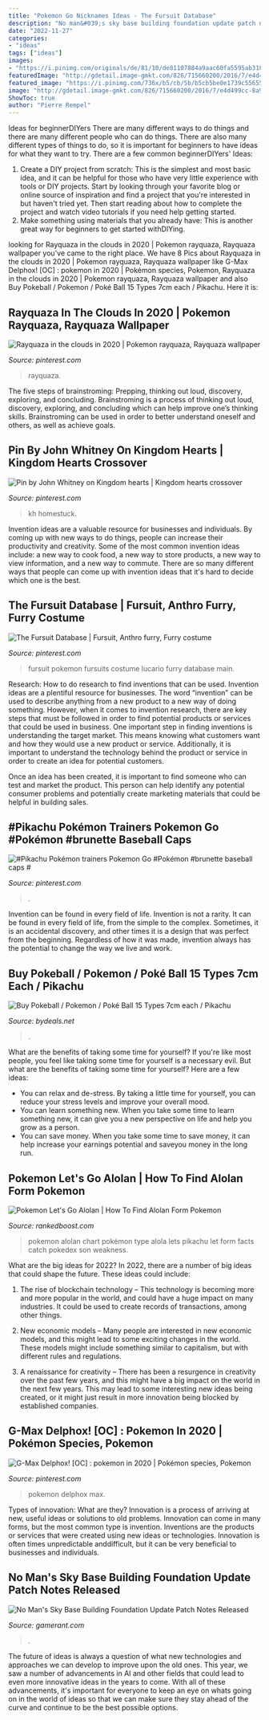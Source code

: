 ```yaml
---
title: "Pokemon Go Nicknames Ideas - The Fursuit Database"
description: "No man&#039;s sky base building foundation update patch notes released"
date: "2022-11-27"
categories:
- "ideas"
tags: ["ideas"]
images:
- "https://i.pinimg.com/originals/de/81/10/de81107884a9aac60fa5595ab31868dc.jpg"
featuredImage: "http://gdetail.image-gmkt.com/826/715660200/2016/7/e4d499cc-8a9f-43bc-8151-6d53e3343320.jpg"
featured_image: "https://i.pinimg.com/736x/b5/cb/5b/b5cb5be0e1739c55655fc38b10f8bd10.jpg"
image: "http://gdetail.image-gmkt.com/826/715660200/2016/7/e4d499cc-8a9f-43bc-8151-6d53e3343320.jpg"
ShowToc: true
author: "Pierre Rempel"
---
```



Ideas for beginnerDIYers
There are many different ways to do things and there are many different people who can do things. There are also many different types of things to do, so it is important for beginners to have ideas for what they want to try. There are a few common beginnerDIYers' Ideas: 
1. Create a DIY project from scratch: This is the simplest and most basic idea, and it can be helpful for those who have very little experience with tools or DIY projects. Start by looking through your favorite blog or online source of inspiration and find a project that you're interested in but haven't tried yet. Then start reading about how to complete the project and watch video tutorials if you need help getting started. 
2. Make something using materials that you already have: This is another great way for beginners to get started withDIYing.

	

		
looking for Rayquaza in the clouds in 2020 | Pokemon rayquaza, Rayquaza wallpaper you've came to the right place. We have 8 Pics about Rayquaza in the clouds in 2020 | Pokemon rayquaza, Rayquaza wallpaper like G-Max Delphox! [OC] : pokemon in 2020 | Pokémon species, Pokemon, Rayquaza in the clouds in 2020 | Pokemon rayquaza, Rayquaza wallpaper and also Buy Pokeball / Pokemon / Poké Ball 15 Types 7cm each / Pikachu. Here it is:
		
    
## Rayquaza In The Clouds In 2020 | Pokemon Rayquaza, Rayquaza Wallpaper

<img loading=lazy src="https://i.pinimg.com/736x/b5/cb/5b/b5cb5be0e1739c55655fc38b10f8bd10.jpg" onerror="this.onerror=null;this.src='https://tse3.mm.bing.net/th?id=OIP.1n4lpyP66tsrllTE5Mx7nQHaDE&amp;pid=15.1';" alt="Rayquaza in the clouds in 2020 | Pokemon rayquaza, Rayquaza wallpaper">

_Source: pinterest.com_

>rayquaza. 

	

The five steps of brainstroming: Prepping, thinking out loud, discovery, exploring, and concluding.
Brainstroming is a process of thinking out loud, discovery, exploring, and concluding which can help improve one’s thinking skills. Brainstroming can be used in order to better understand oneself and others, as well as achieve goals.

    
## Pin By John Whitney On Kingdom Hearts | Kingdom Hearts Crossover

<img loading=lazy src="https://i.pinimg.com/originals/de/81/10/de81107884a9aac60fa5595ab31868dc.jpg" onerror="this.onerror=null;this.src='https://tse1.mm.bing.net/th?id=OIP.eSwto4pYOIPMVasyU9SOhAHaLH&amp;pid=15.1';" alt="Pin by John Whitney on Kingdom hearts | Kingdom hearts crossover">

_Source: pinterest.com_

>kh homestuck. 

	

Invention ideas are a valuable resource for businesses and individuals. By coming up with new ways to do things, people can increase their productivity and creativity. Some of the most common invention ideas include: a new way to cook food, a new way to store products, a new way to view information, and a new way to commute. There are so many different ways that people can come up with invention ideas that it's hard to decide which one is the best.

    
## The Fursuit Database | Fursuit, Anthro Furry, Furry Costume

<img loading=lazy src="https://i.pinimg.com/736x/36/79/ba/3679baca8f882737689f70b0c160ddc0--fursuit-pokemon.jpg" onerror="this.onerror=null;this.src='https://tse1.mm.bing.net/th?id=OIP.28AoVx1-3hJyqgvVWsAcsQHaK8&amp;pid=15.1';" alt="The Fursuit Database | Fursuit, Anthro furry, Furry costume">

_Source: pinterest.com_

>fursuit pokemon fursuits costume lucario furry database main. 

	

Research: How to do research to find inventions that can be used.
Invention ideas are a plentiful resource for businesses. The word “invention” can be used to describe anything from a new product to a new way of doing something. However, when it comes to invention research, there are key steps that must be followed in order to find potential products or services that could be used in business. 
One important step in finding inventions is understanding the target market. This means knowing what customers want and how they would use a new product or service. Additionally, it is important to understand the technology behind the product or service in order to create an idea for potential customers. 

Once an idea has been created, it is important to find someone who can test and market the product. This person can help identify any potential consumer problems and potentially create marketing materials that could be helpful in building sales.

    
## #Pikachu Pokémon Trainers Pokemon Go #Pokémon #brunette Baseball Caps #

<img loading=lazy src="https://i.pinimg.com/736x/23/82/83/23828345b713ca1114c3df2dc7ae8da5.jpg" onerror="this.onerror=null;this.src='https://tse1.mm.bing.net/th?id=OIP.P0wHk2JhebVdbb95B8HRxgHaLh&amp;pid=15.1';" alt="#Pikachu Pokémon trainers Pokemon Go #Pokémon #brunette baseball caps #">

_Source: pinterest.com_

>. 

	

Invention can be found in every field of life.
Invention is not a rarity. It can be found in every field of life, from the simple to the complex. Sometimes, it is an accidental discovery, and other times it is a design that was perfect from the beginning. Regardless of how it was made, invention always has the potential to change the way we live and work.

    
## Buy Pokeball / Pokemon / Poké Ball 15 Types 7cm Each / Pikachu

<img loading=lazy src="http://gdetail.image-gmkt.com/826/715660200/2016/7/e4d499cc-8a9f-43bc-8151-6d53e3343320.jpg" onerror="this.onerror=null;this.src='https://tse3.mm.bing.net/th?id=OIP.5nxyu_waWKRkQSewF-OX2AHaOS&amp;pid=15.1';" alt="Buy Pokeball / Pokemon / Poké Ball 15 Types 7cm each / Pikachu">

_Source: bydeals.net_

>. 

	

What are the benefits of taking some time for yourself?
If you're like most people, you feel like taking some time for yourself is a necessary evil. But what are the benefits of taking some time for yourself? Here are a few ideas: 
- You can relax and de-stress. By taking a little time for yourself, you can reduce your stress levels and improve your overall mood. 
- You can learn something new. When you take some time to learn something new, it can give you a new perspective on life and help you grow as a person. 
- You can save money. When you take some time to save money, it can help increase your earnings potential and saveyou money in the long run.

    
## Pokemon Let&#039;s Go Alolan | How To Find Alolan Form Pokemon

<img loading=lazy src="https://img.rankedboost.com/wp-content/uploads/2018/10/Pokemon-Lets-Go-Alolan.jpg" onerror="this.onerror=null;this.src='https://tse3.mm.bing.net/th?id=OIP.dkeaHLXpSYSkjg8osNRoOwHaQD&amp;pid=15.1';" alt="Pokemon Let&#039;s Go Alolan | How To Find Alolan Form Pokemon">

_Source: rankedboost.com_

>pokemon alolan chart pokémon type alola lets pikachu let form facts catch pokedex son weakness. 

	

What are the big ideas for 2022?
In 2022, there are a number of big ideas that could shape the future. These ideas could include:
1. The rise of blockchain technology – This technology is becoming more and more popular in the world, and could have a huge impact on many industries. It could be used to create records of transactions, among other things.

2. New economic models – Many people are interested in new economic models, and this might lead to some exciting changes in the world. These models might include something similar to capitalism, but with different rules and regulations.

3. A renaissance for creativity – There has been a resurgence in creativity over the past few years, and this might have a big impact on the world in the next few years. This may lead to some interesting new ideas being created, or it might just result in more innovation being blocked by established companies.

    
## G-Max Delphox! [OC] : Pokemon In 2020 | Pokémon Species, Pokemon

<img loading=lazy src="https://i.pinimg.com/736x/52/8e/f4/528ef4c2fb722d786b12e0b723d79f53.jpg" onerror="this.onerror=null;this.src='https://tse1.mm.bing.net/th?id=OIP.4neNjBOix4Shq170j7ZvfQHaHa&amp;pid=15.1';" alt="G-Max Delphox! [OC] : pokemon in 2020 | Pokémon species, Pokemon">

_Source: pinterest.com_

>pokemon delphox max. 

	

Types of innovation: What are they?
Innovation is a process of arriving at new, useful ideas or solutions to old problems. Innovation can come in many forms, but the most common type is invention. Inventions are the products or services that were created using new ideas or technologies. Innovation is often times unpredictable anddifficult, but it can be very beneficial to businesses and individuals.

    
## No Man&#039;s Sky Base Building Foundation Update Patch Notes Released

<img loading=lazy src="https://static3.gamerantimages.com/wordpress/wp-content/uploads/no-mans-sky-base-building-foundation-update-patch-notes-released.jpg" onerror="this.onerror=null;this.src='https://tse3.mm.bing.net/th?id=OIP.gLWayxQJDIPqrkCgJxqdKwHaEH&amp;pid=15.1';" alt="No Man&#039;s Sky Base Building Foundation Update Patch Notes Released">

_Source: gamerant.com_

>. 

	

The future of ideas is always a question of what new technologies and approaches we can develop to improve upon the old ones. This year, we saw a number of advancements in AI and other fields that could lead to even more innovative ideas in the years to come. With all of these advancements, it's important for everyone to keep an eye on whats going on in the world of ideas so that we can make sure they stay ahead of the curve and continue to be the best possible options.

